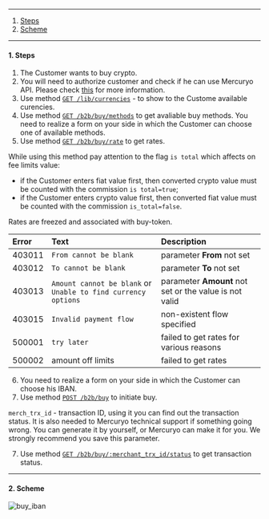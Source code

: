 ***

1. [Steps](README.md/#1-steps)
2. [Scheme](README.md/#2-scheme)

***

<a name="steps"></a>
#### 1. Steps

1. The Customer wants to buy crypto.
2. You will need to authorize customer and check if he can use Mercuryo API. Please check [this](https://github.com/mercuryoio/Commercial-API/blob/master/Login/README.md) for more information.
3. Use method [`GET /lib/currencies`](https://u3-1-api.mrcr.io/v1.6/comm-docs/index.html#api-Public-PublicCurrencies) - to show to the Custome available curencies.
4. Use method [`GET /b2b/buy/methods`](https://u3-1-api.mrcr.io/v1.6/comm-docs/index.html#api-Buy-BuyMethods) to get avaliable buy methods. You need to realize a form on your side in which the Customer can choose one of available methods.
5. Use method [`GET /b2b/buy/rate`](https://u3-1-api.mrcr.io/v1.6/comm-docs/index.html#api-Buy-GetBuyRate) to get rates.

While using this method pay attention to the flag `is total` which affects on fee limits value:

* if the Customer enters fiat value first, then converted crypto value must be counted with the commission `is total=true`;
* if the Customer enters crypto value first, then converted fiat value must be counted with the commission `is_total=false`.

Rates are freezed and associated with buy-token.

| Error | Text | Description|
|:--|:--|:--|
| 403011  | `From cannot be blank`  | parameter **From** not set  |
| 403012   | `To cannot be blank`  | parameter **To** not set |
| 403013   | `Amount cannot be blank` or `Unable to find currency options` | parameter **Amount** not set or the value is not valid  |
| 403015 | `Invalid payment flow`  | non-existent flow specified  |
| 500001  | `try later`  | failed to get rates for various reasons  |
| 500002  | amount off limits  | failed to get rates  |

6. You need to realize a form on your side in which the Customer can choose his IBAN. 
7. Use method [`POST /b2b/buy`](https://u3-1-api.mrcr.io/v1.6/comm-docs/index.html#api-Buy-Buy) to initiate buy. 

`merch_trx_id` - transaction ID, using it you can find out the transaction status. It is also needed to Mercuryo technical support if something going wrong. You can generate it by yourself, or Mercuryo can make it for you. We strongly recommend you save this parameter.

7. Use method [`GET /b2b/buy/:merchant_trx_id/status`](https://u3-1-api.mrcr.io/v1.6/comm-docs/index.html#api-Buy-BuyTransactionStatus) to get transaction status.

***

#### 2. Scheme

![buy_iban]()
